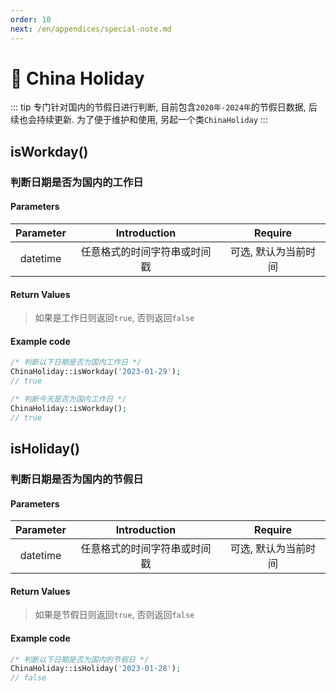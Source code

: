 ```yaml
---
order: 10
next: /en/appendices/special-note.md
---
```


# 🍏 China Holiday

::: tip
专门针对国内的节假日进行判断, 目前包含`2020年-2024年`的节假日数据, 后续也会持续更新. 为了便于维护和使用, 另起一个类`ChinaHoliday`
:::

## isWorkday()

### 判断日期是否为国内的工作日

#### Parameters

| Parameter |  Introduction  |   Require   |
|:---------:|:--------------:|:-----------:|
| datetime  | 任意格式的时间字符串或时间戳 | 可选, 默认为当前时间 |

#### Return Values

> 如果是工作日则返回`true`, 否则返回`false`

#### Example code

```php
/* 判断以下日期是否为国内工作日 */
ChinaHoliday::isWorkday('2023-01-29');
// true

/* 判断今天是否为国内工作日 */
ChinaHoliday::isWorkday();
// true
```

## isHoliday()

### 判断日期是否为国内的节假日

#### Parameters

| Parameter |  Introduction  |   Require   |
|:---------:|:--------------:|:-----------:|
| datetime  | 任意格式的时间字符串或时间戳 | 可选, 默认为当前时间 |

#### Return Values

> 如果是节假日则返回`true`, 否则返回`false`

#### Example code

```php
/* 判断以下日期是否为国内的节假日 */
ChinaHoliday::isHoliday('2023-01-28');
// false
```